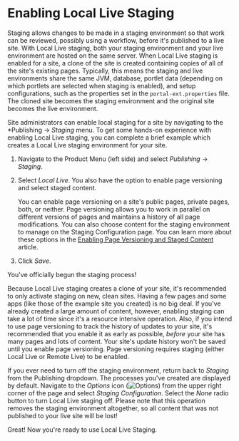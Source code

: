 # Enabling Local Live Staging [](id=enabling-local-live-staging)

Staging allows changes to be made in a staging environment so that work can be
reviewed, possibly using a workflow, before it's published to a live site. With
Local Live staging, both your staging environment and your live environment are
hosted on the same server. When Local Live staging is enabled for a site, a
clone of the site is created containing copies of all of the site's existing
pages. Typically, this means the staging and live environments share the same
JVM, database, portlet data (depending on which portlets are selected when
staging is enabled), and setup configurations, such as the properties set in the
`portal-ext.properties` file. The cloned site becomes the staging environment
and the original site becomes the live environment.

Site administrators can enable local staging for a site by navigating to the
*Publishing &rarr; *Staging* menu. To get some hands-on experience with enabling
Local Live staging, you can complete a brief example which creates a Local Live
staging environment for your site. 

1.  Navigate to the Product Menu (left side) and select *Publishing* &rarr;
    *Staging*.

2.  Select *Local Live*. You also have the option to enable page versioning and
    select staged content.

    You can enable page versioning on a site's public pages, private pages, both, or
    neither. Page versioning allows you to work in parallel on different versions of
    pages and maintains a history of all page modifications. You can also choose
    content for the staging environment to manage on the Staging Configuration page.
    You can learn more about these options in the
    [Enabling Page Versioning and Staged Content](/discover/portal/-/knowledge_base/7-0/enabling-page-versioning-and-staged-content)
    article.

3.  Click *Save*.

You've officially begun the staging process!

Because Local Live staging creates a clone of your site, it's recommended to
only activate staging on new, clean sites. Having a few pages and some apps
(like those of the example site you created) is no big deal. If you've already
created a large amount of content, however, enabling staging can take a lot of
time since it's a resource intensive operation. Also, if you intend to use page
versioning to track the history of updates to your site, it's recommended that
you enable it as early as possible, *before* your site has many pages and lots
of content. Your site's update history won't be saved until you enable page
versioning. Page versioning requires staging (either Local Live or Remote Live)
to be enabled.

If you ever need to turn off the staging environment, return back to *Staging*
from the Publishing dropdown. The processes you've created are displayed by
default. Navigate to the *Options* icon
(![Options](../../../../images/icon-options.png)) from the upper right corner of
the page and select *Staging Configuration*. Select the *None* radio button to
turn Local Live staging off. Please note that this operation removes the staging
environment altogether, so all content that was not published to your live site
will be lost!

Great! Now you're ready to use Local Live Staging.
